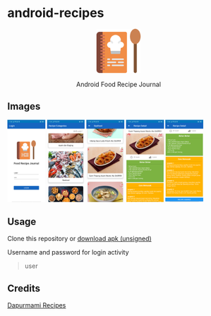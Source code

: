 # android-recipes
<p align="center">
 <img src="https://github.com/Falskim/android-recipes/blob/master/docs/icon.svg" alt="Launcher Icon" width="100px" height="100px" />
</p>
<p align="center">Android Food Recipe Journal</p>

## Images
<p float="left">
  <img src="https://github.com/Falskim/android-recipes/blob/master/docs/login.png" alt="Login" width="17%" height="auto" />
  <img src="https://github.com/Falskim/android-recipes/blob/master/docs/categories.png" alt="Recipes" width="17%" height="auto" />
  <img src="https://github.com/Falskim/android-recipes/blob/master/docs/recipes.png" alt="Recipes" width="17%" height="auto" />
  <img src="https://github.com/Falskim/android-recipes/blob/master/docs/detail1.png" alt="Detail 1" width="17%" height="auto" />
  <img src="https://github.com/Falskim/android-recipes/blob/master/docs/detail2.png" alt="Detail 2" width="17%" height="auto" />
</p>

## Usage
Clone this repository or [download apk (unsigned)](https://github.com/Falskim/android-recipes/releases/download/v1.0/Food.Recipes.Journal.apk)

Username and password for login activity
> user

## Credits
[Dapurmami Recipes](https://www.dapurumami.com)

